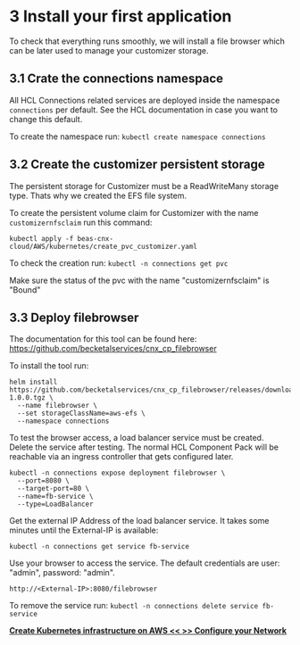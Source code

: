 # 3 Install your first application

To check that everything runs smoothly, we will install a file browser which can be later used to manage your customizer storage.

## 3.1 Crate the connections namespace

All HCL Connections related services are deployed inside the namespace `connections` per default. See the HCL documentation in case you want to change this default.

To create the namespace run: `kubectl create namespace connections`

 
## 3.2 Create the customizer persistent storage

The persistent storage for Customizer must be a ReadWriteMany storage type. Thats why we created the EFS file system.

To create the persistent volume claim for Customizer with the name `customizernfsclaim` run this command:

```
kubectl apply -f beas-cnx-cloud/AWS/kubernetes/create_pvc_customizer.yaml

```

To check the creation run: `kubectl -n connections get pvc`

Make sure the status of the pvc with the name "customizernfsclaim" is "Bound"

## 3.3 Deploy filebrowser

The documentation for this tool can be found here: <https://github.com/becketalservices/cnx_cp_filebrowser>

To install the tool run: 

```
helm install https://github.com/becketalservices/cnx_cp_filebrowser/releases/download/v1.0.0/filebrowser-1.0.0.tgz \
  --name filebrowser \
  --set storageClassName=aws-efs \
  --namespace connections

```

To test the browser access, a load balancer service must be created.  
Delete the service after testing. The normal HCL Component Pack will be reachable via an ingress controller that gets configured later.

```
kubectl -n connections expose deployment filebrowser \
  --port=8080 \
  --target-port=80 \
  --name=fb-service \
  --type=LoadBalancer

```

Get the external IP Address of the load balancer service. It takes some minutes until the External-IP is available:

```
kubectl -n connections get service fb-service

```

Use your browser to access the service. The default credentials are user: "admin", password: "admin".

```
http://<External-IP>:8080/filebrowser

```

To remove the service run: `kubectl -n connections delete service fb-service`

**[Create Kubernetes infrastructure on AWS << ](chapter2.html) [ >> Configure your Network](chapter4.html)**
